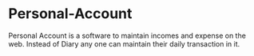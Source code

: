 # Personal-Account
Personal Account is a software to maintain incomes and expense on the web. Instead of Diary any one can maintain their daily transaction in it.
